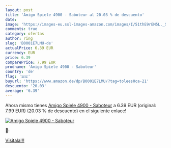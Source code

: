 ```yaml
---
layout: post
title: 'Amigo Spiele 4900 - Saboteur al 20.03 % de descuento'
date: 
image: 'https://images-eu.ssl-images-amazon.com/images/I/51thE9rEM5L._SL200_.jpg'
comments: true
category: ofertas
author: ring
slug: 'B0001E7LMU-de'
actualPrice: 6.39 EUR
currency: EUR
price: 6.39
comparePrice: 7.99 EUR
prodname: 'Amigo Spiele 4900 - Saboteur'
country: 'de'
flag: '🇩🇪'
buyurl: 'https://www.amazon.de/dp/B0001E7LMU/?tag=tolees0ca-21'
descuento: '20.03'
average: '6.39'
---
```


Ahora mismo tienes [Amigo Spiele 4900 - Saboteur](https://www.amazon.de/dp/B0001E7LMU/?tag=tolees0ca-21) a 6.39 EUR (original: 7.99 EUR) (20.03 %  de descuento) en el siguiente enlace!

[![Amigo Spiele 4900 - Saboteur](https://images-eu.ssl-images-amazon.com/images/I/51thE9rEM5L._SL200_.jpg)](https://www.amazon.de/dp/B0001E7LMU/?tag=tolees0ca-21)

🔎:


[Visítala!!!](https://www.amazon.de/dp/B0001E7LMU/?tag=tolees0ca-21)

